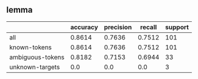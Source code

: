 
## lemma

|                  | accuracy | precision | recall | support |
|------------------|----------|-----------|--------|---------|
| all              | 0.8614   | 0.7636    | 0.7512 | 101     |
| known-tokens     | 0.8614   | 0.7636    | 0.7512 | 101     |
| ambiguous-tokens | 0.8182   | 0.7153    | 0.6944 | 33      |
| unknown-targets  | 0.0      | 0.0       | 0.0    | 3       |

